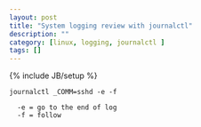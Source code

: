 ```yaml
---
layout: post
title: "System logging review with journalctl"
description: ""
category: [linux, logging, journalctl ]
tags: []
---
```

{% include JB/setup %}

    journalctl _COMM=sshd -e -f
    
      -e = go to the end of log
      -f = follow

